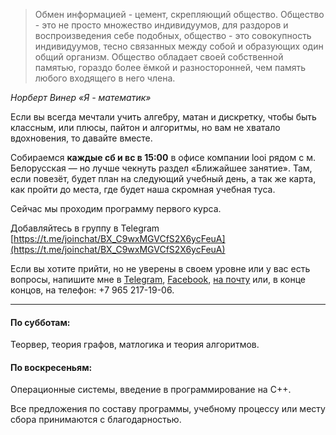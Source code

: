 ---
---
>Обмен информацией - цемент, скрепляющий общество. Общество - это не просто множество индивидуумов, для раздоров и воспроизведения себе подобных, общество - это совокупность индивидуумов, тесно связанных между собой и образующих один общий организм. Общество обладает своей собственной памятью, гораздо более ёмкой и разносторонней, чем память любого входящего в него члена.

_Норберт Винер «Я - математик»_

Если вы всегда мечтали учить алгебру, матан и дискретку, чтобы быть классным, или плюсы, пайтон и алгоритмы, но вам не хватало вдохновения, то давайте вместе.

Собираемся **каждые сб и вс в 15:00** в офисе компании looi рядом с м. Белорусская — но лучше чекнуть раздел «Ближайшее занятие». Там, если повезёт, будет план на следующий учебный день, а так же карта, как пройти до места, где будет наша скромная учебная туса.

Сейчас мы проходим программу первого курса.

Добавляйтесь в группу в Telegram
[https://t.me/joinchat/BX_C9wxMGVCfS2X6ycFeuA](https://t.me/joinchat/BX_C9wxMGVCfS2X6ycFeuA)

Если вы хотите прийти, но не уверены в своем уровне или у вас есть вопросы, напишите мне в [Telegram](https://t.me/llnkor), [Facebook](http://facebook.com/izomeraza), [на почту](mailto:myznikovam@gmail.com) или, в конце концов, на телефон: +7 965 217-19-06.

_____
#### По субботам:

Теорвер, теория графов, матлогика и теория алгоритмов.

#### По воскресеньям:

Операционные системы, введение в программирование на С++.

Все предложения по составу программы, учебному процессу или месту сбора принимаются с благодарностью.
